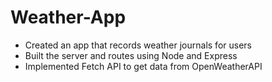# Weather-App
- Created an app that records weather journals for users
- Built the server and routes using Node and Express
- Implemented Fetch API to get data from OpenWeatherAPI
